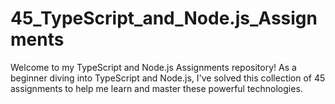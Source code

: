 # 45_TypeScript_and_Node.js_Assignments
Welcome to my TypeScript and Node.js Assignments repository! As a beginner diving into TypeScript and Node.js, I've solved this collection of 45 assignments to help me learn and master these powerful technologies.
